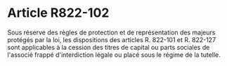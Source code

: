 # Article R822-102

Sous réserve des règles de protection et de représentation des majeurs protégés par la loi, les dispositions des articles R. 822-101 et R. 822-127 sont applicables à la cession des titres de capital ou parts sociales de l'associé frappé d'interdiction légale ou placé sous le régime de la tutelle.
